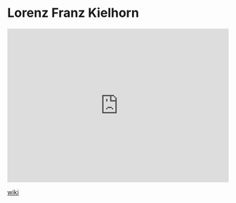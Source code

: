 # Lorenz Franz Kielhorn
<iframe width="100%" height="350" frameborder="0" allow="accelerometer; autoplay; clipboard-write; encrypted-media; gyroscope; picture-in-picture" allowfullscreen src="https://en.wikipedia.org/wiki/Lorenz-Franz-Kielhorn"></iframe>

[wiki](https://en.wikipedia.org/wiki/Lorenz-Franz-Kielhorn)